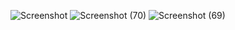 ![Screenshot](https://github.com/anik-c/PRODIGY_SD_02/assets/142009920/5a824858-4d60-4e26-80bb-da76c804155b)
![Screenshot (70)](https://github.com/anik-c/PRODIGY_SD_02/assets/142009920/8f1ac2b9-c2fe-45b5-9f5b-ef98547a7589)
![Screenshot (69)](https://github.com/anik-c/PRODIGY_SD_02/assets/142009920/99d6a7eb-8abd-4420-9396-7ce5b37e23cc)

